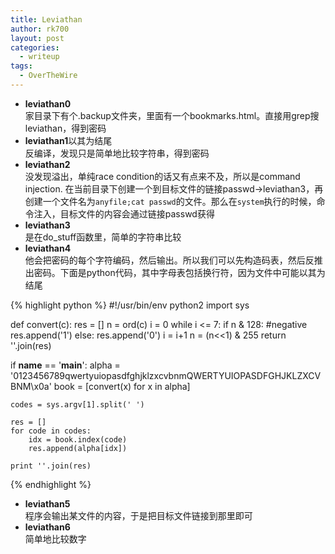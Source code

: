 ```yaml
---
title: Leviathan
author: rk700
layout: post
categories:
  - writeup
tags:
  - OverTheWire
---
```

*  **leviathan0**  
    家目录下有个.backup文件夹，里面有一个bookmarks.html。直接用grep搜leviathan，得到密码
*  **leviathan1**以其为结尾  
    反编译，发现只是简单地比较字符串，得到密码
*  **leviathan2**  
    没发现溢出，单纯race condition的话又有点来不及，所以是command injection. 
    在当前目录下创建一个到目标文件的链接passwd->leviathan3，再创建一个文件名为`anyfile;cat passwd`的文件。那么在`system`执行的时候，命令注入，目标文件的内容会通过链接passwd获得
*   **leviathan3**  
    是在do_stuff函数里，简单的字符串比较
*   **leviathan4**  
    他会把密码的每个字符编码，然后输出。所以我们可以先构造码表，然后反推出密码。下面是python代码，其中字母表包括换行符，因为文件中可能以其为结尾

{% highlight python %}
#!/usr/bin/env python2
import sys

def convert(c):
    res = []
    n = ord(c)
    i = 0
    while i <= 7:
        if n & 128: #negative
            res.append('1')
        else:
            res.append('0')
        i = i+1
        n = (n<<1) & 255
    return ''.join(res)

if __name__ == '__main__':
    alpha = '0123456789qwertyuiopasdfghjklzxcvbnmQWERTYUIOPASDFGHJKLZXCVBNM\x0a'
    book = [convert(x) for x in alpha]

    codes = sys.argv[1].split(' ')

    res = []
    for code in codes:
        idx = book.index(code)
        res.append(alpha[idx])

    print ''.join(res)
{% endhighlight %}



*   **leviathan5**  
    程序会输出某文件的内容，于是把目标文件链接到那里即可
*   **leviathan6**  
    简单地比较数字